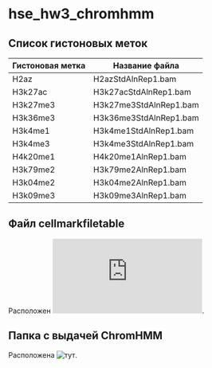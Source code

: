 # hse_hw3_chromhmm
## Список гистоновых меток
|Гистоновая метка|Название файла|
|-|-|
|H2az|H2azStdAlnRep1.bam|
|H3k27ac|H3k27acStdAlnRep1.bam|
|H3k27me3|H3k27me3StdAlnRep1.bam|
|H3k36me3|H3k36me3StdAlnRep1.bam|
|H3k4me1|H3k4me1StdAlnRep1.bam|
|H3k4me3|H3k4me3StdAlnRep1.bam|
|H4k20me1|H4k20me1AlnRep1.bam|
|H3k79me2|H3k79me2AlnRep1.bam|
|H3k04me2|H3k04me2AlnRep1.bam|
|H3k09me3|H3k09me3AlnRep1.bam|

## Файл cellmarkfiletable
Расположен ![тут](https://github.com/sashkent3/hse_hw3_chromhmm/blob/main/cellmarkfiletable.txt).

## Папка с выдачей ChromHMM
Расположена ![тут](https://github.com/sashkent3/hse_hw3_chromhmm/tree/main/ChromHMM_output).
